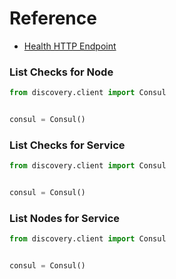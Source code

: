 # Reference

- [Health HTTP Endpoint](https://www.consul.io/api-docs/health)

### List Checks for Node

```python
from discovery.client import Consul


consul = Consul()

```

### List Checks for Service

```python
from discovery.client import Consul


consul = Consul()

```

### List Nodes for Service

```python
from discovery.client import Consul


consul = Consul()

```
